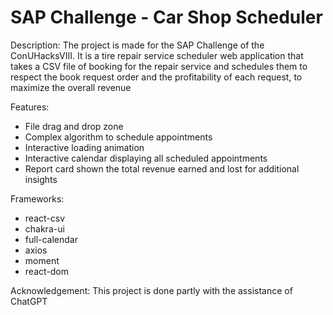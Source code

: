 # SAP Challenge - Car Shop Scheduler

Description: The project is made for the SAP Challenge of the ConUHacksVIII. It is a tire repair service scheduler web application that takes a CSV file of booking for the repair service and schedules them to respect the book request order and the profitability of each request, to maximize the overall revenue

Features: 
- File drag and drop zone
- Complex algorithm to schedule appointments
- Interactive loading animation
- Interactive calendar displaying all scheduled appointments
- Report card shown the total revenue earned and lost for additional insights

Frameworks:
- react-csv
- chakra-ui
- full-calendar
- axios
- moment
- react-dom

Acknowledgement:
This project is done partly with the assistance of ChatGPT
